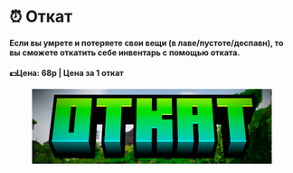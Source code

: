 # ⏰ Откат

#### Если вы умрете и потеряете свои вещи (в лаве/пустоте/деспавн), то вы сможете откатить себе инвентарь с помощью отката.

#### 💵Цена: 68р | Цена за 1 откат

<figure><img src="../../.gitbook/assets/unknown_6_5.webp" alt=""><figcaption></figcaption></figure>
